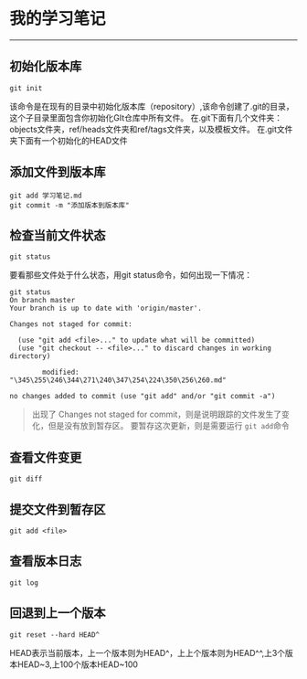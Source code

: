 # 我的学习笔记 #
---
## 初始化版本库 ##


```
git init
```

该命令是在现有的目录中初始化版本库（repository）,该命令创建了.git的目录，这个子目录里面包含你初始化GIt仓库中所有文件。
在.git下面有几个文件夹： objects文件夹，ref/heads文件夹和ref/tags文件夹，以及模板文件。
在.git文件夹下面有一个初始化的HEAD文件

## 添加文件到版本库 ##

```
git add 学习笔记.md
git commit -m "添加版本到版本库"
```


## 检查当前文件状态 ##
```
git status
```

要看那些文件处于什么状态，用git status命令，如何出现一下情况：
```
git status
On branch master
Your branch is up to date with 'origin/master'.

Changes not staged for commit:

  (use "git add <file>..." to update what will be committed)
  (use "git checkout -- <file>..." to discard changes in working directory)

        modified:   "\345\255\246\344\271\240\347\254\224\350\256\260.md"

no changes added to commit (use "git add" and/or "git commit -a")
```
> 出现了 Changes not staged for commit，则是说明跟踪的文件发生了变化，但是没有放到暂存区。
> 要暂存这次更新，则是需要运行 ```git add```命令


## 查看文件变更 ##
```shell
git diff
```


## 提交文件到暂存区 ##

```shell
git add <file>
```


## 查看版本日志 ##
```shell
git log
```


## 回退到上一个版本 ##

```shell
git reset --hard HEAD^
```

HEAD表示当前版本，上一个版本则为HEAD^，上上个版本则为HEAD^^,上3个版本HEAD~3,上100个版本HEAD~100